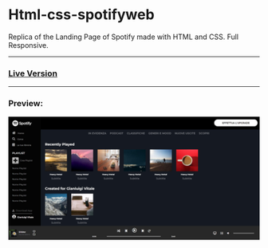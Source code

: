 # Html-css-spotifyweb
Replica of the Landing Page of Spotify made with HTML and CSS.
Full Responsive.
***
### [Live Version](https://gianluigivitale.github.io/html-css-spotifyweb/)
***
### Preview:
![Preview](img/preview.jpg "Preview")
